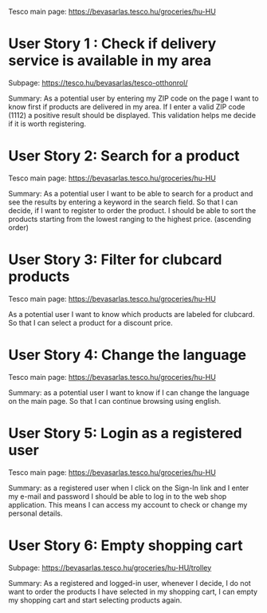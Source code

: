 Tesco main page: https://bevasarlas.tesco.hu/groceries/hu-HU

# User Story 1 : Check if delivery service is available in my area

Subpage: https://tesco.hu/bevasarlas/tesco-otthonrol/

Summary:  As a potential user by entering my ZIP code on the page
I want to know first if products are delivered in my area.
If I enter a valid ZIP code (1112) a positive result should be displayed.
This validation helps me decide if it is worth registering.

# User Story 2: Search for a product

Tesco main page: https://bevasarlas.tesco.hu/groceries/hu-HU

Summary:  As a potential user I want to be able to search for a product and see the results
by entering a keyword in the search field.
So that I can decide, if I want to register to order the product.
I should be able to sort the products starting from the lowest ranging to the highest price. (ascending order)

# User Story 3: Filter for clubcard products

Tesco main page: https://bevasarlas.tesco.hu/groceries/hu-HU

As a potential user I want to know which products are labeled for clubcard.
So that I can select a product for a discount price.

# User Story 4: Change the language

Tesco main page: https://bevasarlas.tesco.hu/groceries/hu-HU

Summary: as a potential user I want to know if I can change the language on the main page.
So that I can continue browsing using english.

# User Story 5: Login as a registered user

Tesco main page: https://bevasarlas.tesco.hu/groceries/hu-HU

Summary: as a registered user when I click on the Sign-In link and I enter my e-mail and password
I should be able to log in to the web shop application.
This means I can access my account to check or change my personal details.

# User Story 6: Empty shopping cart

Subpage: https://bevasarlas.tesco.hu/groceries/hu-HU/trolley

Summary: As a registered and logged-in user, whenever I decide,
I do not want to order the products I have selected in my shopping cart,
I can empty my shopping cart and start selecting products again.



